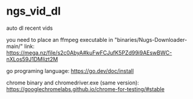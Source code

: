 # ngs_vid_dl
auto dl recent vids

you need to place an ffmpeg executable in "binaries/Nugs-Downloader-main/" 
link:
https://mega.nz/file/s2c0AbyA#kuFwFCJufK5PZd99i9AEswBWC-nXLos59J1DMIizt2M

go programing language:
https://go.dev/doc/install

chrome binary and chromedriver.exe (same version):
https://googlechromelabs.github.io/chrome-for-testing/#stable
